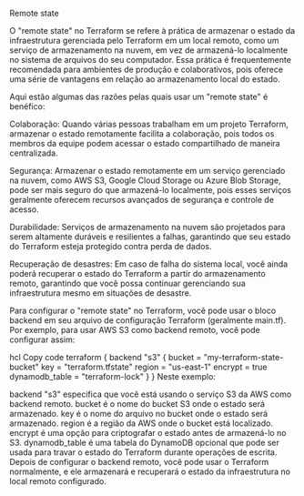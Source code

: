 Remote state

O "remote state" no Terraform se refere à prática de armazenar o estado da infraestrutura gerenciada pelo Terraform em um local remoto, como um serviço de armazenamento na nuvem, em vez de armazená-lo localmente no sistema de arquivos do seu computador. Essa prática é frequentemente recomendada para ambientes de produção e colaborativos, pois oferece uma série de vantagens em relação ao armazenamento local do estado.

Aqui estão algumas das razões pelas quais usar um "remote state" é benéfico:

Colaboração: Quando várias pessoas trabalham em um projeto Terraform, armazenar o estado remotamente facilita a colaboração, pois todos os membros da equipe podem acessar o estado compartilhado de maneira centralizada.

Segurança: Armazenar o estado remotamente em um serviço gerenciado na nuvem, como AWS S3, Google Cloud Storage ou Azure Blob Storage, pode ser mais seguro do que armazená-lo localmente, pois esses serviços geralmente oferecem recursos avançados de segurança e controle de acesso.

Durabilidade: Serviços de armazenamento na nuvem são projetados para serem altamente duráveis e resilientes a falhas, garantindo que seu estado do Terraform esteja protegido contra perda de dados.

Recuperação de desastres: Em caso de falha do sistema local, você ainda poderá recuperar o estado do Terraform a partir do armazenamento remoto, garantindo que você possa continuar gerenciando sua infraestrutura mesmo em situações de desastre.

Para configurar o "remote state" no Terraform, você pode usar o bloco backend em seu arquivo de configuração Terraform (geralmente main.tf). Por exemplo, para usar AWS S3 como backend remoto, você pode configurar assim:

hcl
Copy code
terraform {
  backend "s3" {
    bucket         = "my-terraform-state-bucket"
    key            = "terraform.tfstate"
    region         = "us-east-1"
    encrypt        = true
    dynamodb_table = "terraform-lock"
  }
}
Neste exemplo:

backend "s3" especifica que você está usando o serviço S3 da AWS como backend remoto.
bucket é o nome do bucket S3 onde o estado será armazenado.
key é o nome do arquivo no bucket onde o estado será armazenado.
region é a região da AWS onde o bucket está localizado.
encrypt é uma opção para criptografar o estado antes de armazená-lo no S3.
dynamodb_table é uma tabela do DynamoDB opcional que pode ser usada para travar o estado do Terraform durante operações de escrita.
Depois de configurar o backend remoto, você pode usar o Terraform normalmente, e ele armazenará e recuperará o estado da infraestrutura no local remoto configurado.